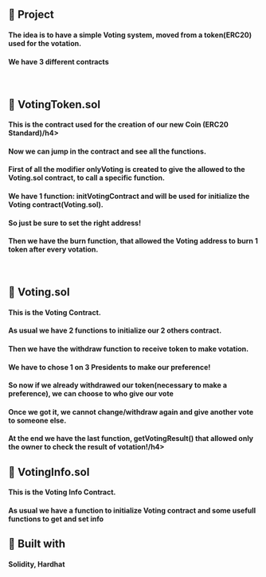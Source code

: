 <h2>📃 Project</h2>

<h4>The idea is to have a simple Voting system, moved from a token(ERC20) used for the votation.</h4>
<h4>We have 3 different contracts</h4>
<br>

<h2>🔎 VotingToken.sol</h2>
<h4>This is the contract used for the creation of our new Coin (ERC20 Standard)/h4>
<h4>Now we can jump in the contract and see all the functions.</h4>
<h4>First of all the modifier onlyVoting is created to give the allowed to the Voting.sol contract, to call a specific function.</h4>
<h4>We have 1 function: initVotingContract and will be used for initialize the Voting contract(Voting.sol).</h4>
<h4>So just be sure to set the right address!</h4>
<h4>Then we have the burn function, that allowed the Voting address to burn 1 token after every votation.</h4>
<br> 

<h2>🔎 Voting.sol</h2>
<h4>This is the Voting Contract.</h4>
<h4>As usual we have 2 functions to initialize our 2 others contract.</h4>
<h4>Then we have the withdraw function to receive token to make votation.</h4>
<h4>We have to chose 1 on 3 Presidents to make our preference!</h4>
<h4>So now if we already withdrawed our token(necessary to make a preference), we can choose to who give our vote</h4>
<h4>Once we got it, we cannot change/withdraw again and give another vote to someone else.</h4>
<h4>At the end we have the last function, getVotingResult() that allowed only the owner to check the result of votation!/h4>
<br> 
  

<h2>🔎 VotingInfo.sol</h2>
<h4>This is the Voting Info Contract.</h4>
<h4>As usual we have a function to initialize Voting contract and some usefull functions to get and set info</h4>


<h2>🔨 Built with</h2>
<h4>Solidity, Hardhat</h4>
